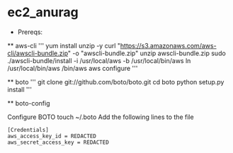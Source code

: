 # ec2_anurag
* Prereqs:

** aws-cli
'''
yum install unzip -y
curl "https://s3.amazonaws.com/aws-cli/awscli-bundle.zip" -o "awscli-bundle.zip"
unzip awscli-bundle.zip
sudo ./awscli-bundle/install -i /usr/local/aws -b /usr/local/bin/aws
ln /usr/local/bin/aws /bin/aws
aws configure
'''

** boto
'''
git clone git://github.com/boto/boto.git
cd boto
python setup.py install
'''

** boto-config

Configure BOTO
touch ~/.boto
Add the following lines to the file
```
[Credentials]
aws_access_key_id = REDACTED
aws_secret_access_key = REDACTED
```
